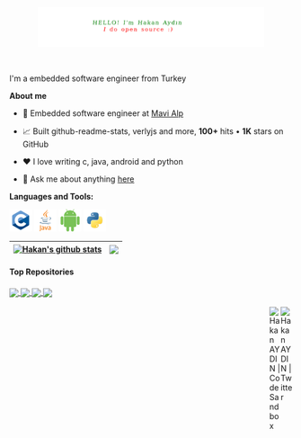 <p align="center"><a href="https://hknaydin.github.io"><img width="80%" src="./assets/gh-readme-header.png" /></a></p>

<br />

I'm a embedded software engineer from Turkey

**About me**

- 💼 Embedded software engineer at [Mavi Alp](http://www.mavialp.com/en/)

- 📈 Built github-readme-stats, verlyjs and more, **100+** hits • **1K** stars on GitHub

- ❤️ I love writing c, java, android and python

- 💬 Ask me about anything [here](https://github.com/hknaydin/hknaydin/issues)



**Languages and Tools:**  

<code><img height="40" src="https://raw.githubusercontent.com/github/explore/80688e429a7d4ef2fca1e82350fe8e3517d3494d/topics/c/c.png"></code>
<code><img height="40" src="https://raw.githubusercontent.com/github/explore/80688e429a7d4ef2fca1e82350fe8e3517d3494d/topics/java/java.png"></code>
<code><img height="40" src="https://raw.githubusercontent.com/github/explore/80688e429a7d4ef2fca1e82350fe8e3517d3494d/topics/android/android.png"></code>
<code><img height="40" src="https://raw.githubusercontent.com/github/explore/80688e429a7d4ef2fca1e82350fe8e3517d3494d/topics/python/python.png"></code>
  

| <a href="https://github.com/hknaydin/github-readme-stats"><img align="center" src="https://github-readme-stats.vercel.app/api?username=hknaydin&show_icons=true&include_all_commits=true&theme=buefy&hide_border=true" alt="Hakan's github stats" /></a> | <a href="https://github.com/hknaydin/github-readme-stats"><img align="center" src="https://github-readme-stats.vercel.app/api/top-langs/?username=hknaydin&layout=compact&theme=buefy&hide_border=true" /></a> |
| ------------- | ------------- |

#### Top Repositories

<a href="https://github.com/hknaydin/hknaydin.github.io">
  <img align="center" src="https://github-readme-stats.vercel.app/api/pin/?username=hknaydin&repo=Collect-View---Contiki&theme=buefy" />
</a>
<a href="https://github.com/hknaydin/github-readme-stats">
  <img align="center" src="https://github-readme-stats.vercel.app/api/pin/?username=hknaydin&repo=OSF_terminal_file_input_name&theme=buefy" />
</a>
<a href="https://github.com/hknaydin/hknaydin.github.io">
  <img align="center" src="https://github-readme-stats.vercel.app/api/pin/?username=hknaydin&repo=hknaydin.github.io&theme=buefy" />
</a>

<a href="https://github.com/hknaydin/hknaydin.github.io">
  <img align="center" src="https://github-readme-stats.vercel.app/api/pin/?username=hknaydin&repo=Coruh-Edas-Data-Parser-OSF&theme=buefy" />
</a>
<br />
<br />

<a href="https://twitter.com/hakanyd28">
  <img align="right" alt="Hakan AYDIN | Twitter" width="21px" src="https://raw.githubusercontent.com/hknaydin/hknaydin/master/assets/twitter.svg" />
</a>
<a href="https://codesandbox.io/u/hknaydin">
  <img align="right" alt="Hakan AYDIN | CodeSandbox" width="20px" src="https://raw.githubusercontent.com/hknaydin/hknaydin/master/assets/codesandbox.svg" />
</a>

